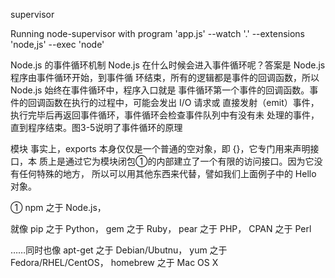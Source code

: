 
supervisor

Running node-supervisor with
  program 'app.js'
  --watch '.'
  --extensions 'node,js'
  --exec 'node'


Node.js 的事件循环机制
  Node.js 在什么时候会进入事件循环呢？答案是 Node.js 程序由事件循环开始，到事件循
  环结束，所有的逻辑都是事件的回调函数，所以 Node.js 始终在事件循环中，程序入口就是
  事件循环第一个事件的回调函数。事件的回调函数在执行的过程中，可能会发出 I/O 请求或
  直接发射（emit）事件，执行完毕后再返回事件循环，事件循环会检查事件队列中有没有未
  处理的事件，直到程序结束。图3-5说明了事件循环的原理


模块
事实上，exports 本身仅仅是一个普通的空对象，即 {}，它专门用来声明接口，本
质上是通过它为模块闭包①的内部建立了一个有限的访问接口。因为它没有任何特殊的地方，
所以可以用其他东西来代替，譬如我们上面例子中的 Hello 对象。


① npm 之于 Node.js，

  就像 pip 之于 Python，
  gem 之于 Ruby，
  pear 之于 PHP，
  CPAN 之于 Perl

……同时也像
apt-get 之于 Debian/Ubutnu，
yum 之于 Fedora/RHEL/CentOS，
homebrew 之于 Mac OS X
